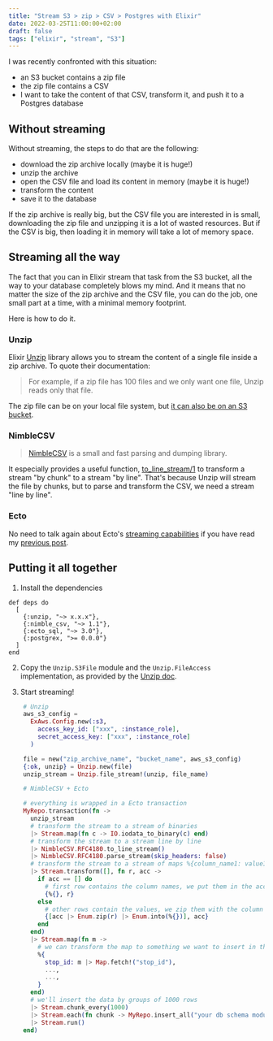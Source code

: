```yaml
---
title: "Stream S3 > zip > CSV > Postgres with Elixir"
date: 2022-03-25T11:00:00+02:00
draft: false
tags: ["elixir", "stream", "S3"]
---
```


I was recently confronted with this situation:
* an S3 bucket contains a zip file
* the zip file contains a CSV
* I want to take the content of that CSV, transform it, and push it to a Postgres database

## Without streaming
Without streaming, the steps to do that are the following:
* download the zip archive locally (maybe it is huge!)
* unzip the archive
* open the CSV file and load its content in memory (maybe it is huge!)
* transform the content
* save it to the database

If the zip archive is really big, but the CSV file you are interested in is small, downloading the zip file and unzipping it is a lot of wasted resources. But if the CSV is big, then loading it in memory will take a lot of memory space.

## Streaming all the way
The fact that you can in Elixir stream that task from the S3 bucket, all the way to your database completely blows my mind. And it means that no matter the size of the zip archive and the CSV file, you can do the job, one small part at a time, with a minimal memory footprint. 

Here is how to do it.

### Unzip
Elixir [Unzip](https://hexdocs.pm/unzip/readme.html) library allows you to stream the content of a single file inside a zip archive. To quote their documentation:

> For example, if a zip file has 100 files and we only want one file, Unzip reads only that file.

The zip file can be on your local file system, but [it can also be on an S3 bucket](https://hexdocs.pm/unzip/readme.html#s3-file).

### NimbleCSV

> [NimbleCSV](https://hexdocs.pm/nimble_csv/NimbleCSV.html#content) is a small and fast parsing and dumping library.

It especially provides a useful function, [to_line_stream/1](https://hexdocs.pm/nimble_csv/NimbleCSV.html#c:to_line_stream/1) to transform a stream "by chunk" to a stream "by line". That's because Unzip will stream the file by chunks, but to parse and transform the CSV, we need a stream "line by line".

### Ecto

No need to talk again about Ecto's [streaming capabilities](https://hexdocs.pm/ecto/Ecto.Repo.html#c:stream/2) if you have read my [previous post](https://francis.chabouis.fr/posts/stream-data-from-an-api-to-your-database-with-elixir/).

## Putting it all together

1. Install the dependencies

```
def deps do
  [
    {:unzip, "~> x.x.x"},
    {:nimble_csv, "~> 1.1"},
    {:ecto_sql, "~> 3.0"},
    {:postgrex, ">= 0.0.0"}
  ]
end
```

2. Copy the `Unzip.S3File` module and the `Unzip.FileAccess` implementation, as provided by the [Unzip doc](https://hexdocs.pm/unzip/readme.html#s3-file).

3. Start streaming!

```elixir
    # Unzip
    aws_s3_config =
      ExAws.Config.new(:s3,
        access_key_id: ["xxx", :instance_role],
        secret_access_key: ["xxx", :instance_role]
      )

    file = new("zip_archive_name", "bucket_name", aws_s3_config)
    {:ok, unzip} = Unzip.new(file)
    unzip_stream = Unzip.file_stream!(unzip, file_name)

    # NimbleCSV + Ecto

    # everything is wrapped in a Ecto transaction
    MyRepo.transaction(fn ->
      unzip_stream
      # transform the stream to a stream of binaries
      |> Stream.map(fn c -> IO.iodata_to_binary(c) end)
      # transform the stream to a stream line by line
      |> NimbleCSV.RFC4180.to_line_stream()
      |> NimbleCSV.RFC4180.parse_stream(skip_headers: false)
      # transform the stream to a stream of maps %{column_name1: value1, ...}
      |> Stream.transform([], fn r, acc ->
        if acc == [] do
          # first row contains the column names, we put them in the accumulator
          {%{}, r}
        else
          # other rows contain the values, we zip them with the column names
          {[acc |> Enum.zip(r) |> Enum.into(%{})], acc}
        end
      end)
      |> Stream.map(fn m ->
        # we can transform the map to something we want to insert in the db
        %{
          stop_id: m |> Map.fetch!("stop_id"),
          ...,
          ...,
        }
      end)
      # we'll insert the data by groups of 1000 rows
      |> Stream.chunk_every(1000)
      |> Stream.each(fn chunk -> MyRepo.insert_all("your db schema module here", chunk) end)
      |> Stream.run()
    end)
```